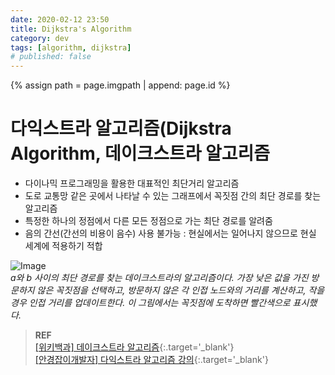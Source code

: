 ```yaml
---
date: 2020-02-12 23:50
title: Dijkstra's Algorithm
category: dev
tags: [algorithm, dijkstra]
# published: false
---
```

{% assign path = page.imgpath | append: page.id %}

# 다익스트라 알고리즘(Dijkstra Algorithm, 데이크스트라 알고리즘

- 다이나믹 프로그래밍을 활용한 대표적인 최단거리 알고리즘
- 도로 교통망 같은 곳에서 나타날 수 있는 그래프에서 꼭짓점 간의 최단 경로를 찾는 알고리즘
- 특정한 하나의 정점에서 다른 모든 정점으로 가는 최단 경로를 알려줌
- 음의 간선(간선의 비용이 음수) 사용 불가능 : 현실에서는 일어나지 않으므로 현실 세계에 적용하기 적합

![Image]({{path}}/img01.gif)  
*a와 b 사이의 최단 경로를 찾는 데이크스트라의 알고리즘이다. 가장 낮은 값을 가진 방문하지 않은 꼭짓점을 선택하고, 방문하지 않은 각 인접 노드와의 거리를 계산하고, 작을 경우 인접 거리를 업데이트한다. 이 그림에서는 꼭짓점에 도착하면 빨간색으로 표시했다.*

> **REF**  
> [\[위키백과\] 데이크스트라 알고리즘](https://ko.wikipedia.org/wiki/%EB%8D%B0%EC%9D%B4%ED%81%AC%EC%8A%A4%ED%8A%B8%EB%9D%BC_%EC%95%8C%EA%B3%A0%EB%A6%AC%EC%A6%98){:.target='_blank'}  
> [\[안경잡이개발자\] 다익스트라 알고리즘 강의](https://blog.naver.com/ndb796/221234424646){:.target='_blank'}